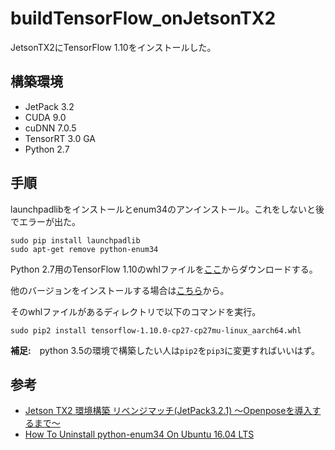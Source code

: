 # buildTensorFlow_onJetsonTX2
JetsonTX2にTensorFlow 1.10をインストールした。

## 構築環境
* JetPack 3.2
* CUDA 9.0
* cuDNN 7.0.5
* TensorRT 3.0 GA
* Python 2.7

## 手順
launchpadlibをインストールとenum34のアンインストール。これをしないと後でエラーが出た。
```
sudo pip install launchpadlib
sudo apt-get remove python-enum34
```
Python 2.7用のTensorFlow 1.10のwhlファイルを[ここ](https://nvidia.app.box.com/v/TF1100-Py27-wTRT)からダウンロードする。

他のバージョンをインストールする場合は[こちら](https://devtalk.nvidia.com/default/topic/1031300/jetson-tx2/tensorflow-1-11-0-wheel-with-jetpack-3-3/1)から。

そのwhlファイルがあるディレクトリで以下のコマンドを実行。
```
sudo pip2 install tensorflow-1.10.0-cp27-cp27mu-linux_aarch64.whl
```
**補足:**　python 3.5の環境で構築したい人は``pip2``を``pip3``に変更すればいいはず。

## 参考
* [Jetson TX2 環境構築 リベンジマッチ(JetPack3.2.1) 〜Openposeを導入するまで〜](https://twdlab.hatenablog.com/entry/2018/06/19/102332)
* [How To Uninstall python-enum34 On Ubuntu 16.04 LTS](http://installion.co.uk/ubuntu/xenial/main/p/python-enum34/uninstall/index.html)
